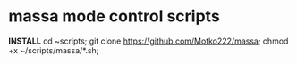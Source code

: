 # massa mode control scripts


**INSTALL** 
cd ~scripts; 
git clone https://github.com/Motko222/massa;
chmod +x ~/scripts/massa/*.sh;

